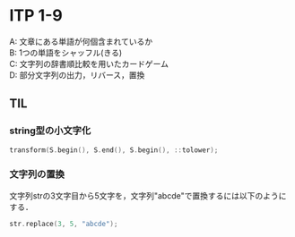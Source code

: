 # ITP 1-9

A: 文章にある単語が何個含まれているか  
B: 1つの単語をシャッフル(きる)  
C: 文字列の辞書順比較を用いたカードゲーム  
D: 部分文字列の出力，リバース，置換

## TIL
### string型の小文字化
```cpp
transform(S.begin(), S.end(), S.begin(), ::tolower);
```

### 文字列の置換
文字列strの3文字目から5文字を，文字列"abcde"で置換するには以下のようにする．
```cpp
str.replace(3, 5, "abcde");
```
